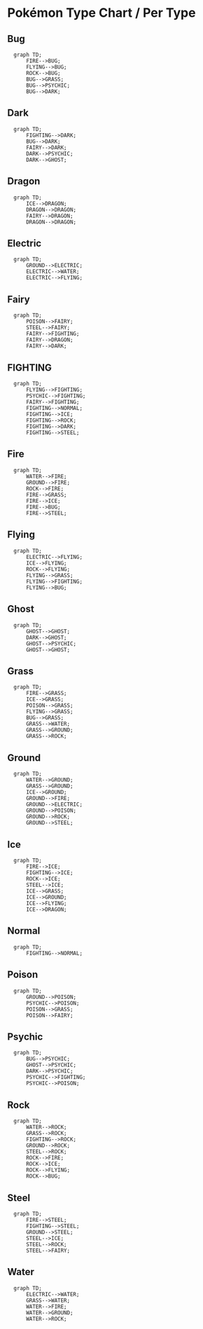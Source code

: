 # Pokémon Type Chart / Per Type

## Bug

```mermaid
  graph TD;
      FIRE-->BUG;
      FLYING-->BUG;
      ROCK-->BUG;
      BUG-->GRASS;
      BUG-->PSYCHIC;
      BUG-->DARK;
```
## Dark

```mermaid
  graph TD;
      FIGHTING-->DARK;
      BUG-->DARK;
      FAIRY-->DARK;
      DARK-->PSYCHIC;
      DARK-->GHOST;
```
## Dragon

```mermaid
  graph TD;
      ICE-->DRAGON;
      DRAGON-->DRAGON;
      FAIRY-->DRAGON;
      DRAGON-->DRAGON;
```
## Electric

```mermaid
  graph TD;
      GROUND-->ELECTRIC;
      ELECTRIC-->WATER;
      ELECTRIC-->FLYING;
```
## Fairy

```mermaid
  graph TD;
      POISON-->FAIRY;
      STEEL-->FAIRY;
      FAIRY-->FIGHTING;
      FAIRY-->DRAGON;
      FAIRY-->DARK;
```
## FIGHTING

```mermaid
  graph TD;
      FLYING-->FIGHTING;
      PSYCHIC-->FIGHTING;
      FAIRY-->FIGHTING;
      FIGHTING-->NORMAL;
      FIGHTING-->ICE;
      FIGHTING-->ROCK;
      FIGHTING-->DARK;
      FIGHTING-->STEEL;
```
## Fire

```mermaid
  graph TD;
      WATER-->FIRE;
      GROUND-->FIRE;
      ROCK-->FIRE;
      FIRE-->GRASS;
      FIRE-->ICE;
      FIRE-->BUG;
      FIRE-->STEEL;
```
## Flying

```mermaid
  graph TD;
      ELECTRIC-->FLYING;
      ICE-->FLYING;
      ROCK-->FLYING;
      FLYING-->GRASS;
      FLYING-->FIGHTING;
      FLYING-->BUG;
```
## Ghost

```mermaid
  graph TD;
      GHOST-->GHOST;
      DARK-->GHOST;
      GHOST-->PSYCHIC;
      GHOST-->GHOST;
```
## Grass

```mermaid
  graph TD;
      FIRE-->GRASS;
      ICE-->GRASS;
      POISON-->GRASS;
      FLYING-->GRASS;
      BUG-->GRASS;
      GRASS-->WATER;
      GRASS-->GROUND;
      GRASS-->ROCK;
```
## Ground

```mermaid
  graph TD;
      WATER-->GROUND;
      GRASS-->GROUND;
      ICE-->GROUND;
      GROUND-->FIRE;
      GROUND-->ELECTRIC;
      GROUND-->POISON;
      GROUND-->ROCK;
      GROUND-->STEEL;
```
## Ice

```mermaid
  graph TD;
      FIRE-->ICE;
      FIGHTING-->ICE;
      ROCK-->ICE;
      STEEL-->ICE;
      ICE-->GRASS;
      ICE-->GROUND;
      ICE-->FLYING;
      ICE-->DRAGON;
```
## Normal

```mermaid
  graph TD;
      FIGHTING-->NORMAL;
```
## Poison

```mermaid
  graph TD;
      GROUND-->POISON;
      PSYCHIC-->POISON;
      POISON-->GRASS;
      POISON-->FAIRY;
```
## Psychic

```mermaid
  graph TD;
      BUG-->PSYCHIC;
      GHOST-->PSYCHIC;
      DARK-->PSYCHIC;
      PSYCHIC-->FIGHTING;
      PSYCHIC-->POISON;
```
## Rock

```mermaid
  graph TD;
      WATER-->ROCK;
      GRASS-->ROCK;
      FIGHTING-->ROCK;
      GROUND-->ROCK;
      STEEL-->ROCK;
      ROCK-->FIRE;
      ROCK-->ICE;
      ROCK-->FLYING;
      ROCK-->BUG;
```
## Steel

```mermaid
  graph TD;
      FIRE-->STEEL;
      FIGHTING-->STEEL;
      GROUND-->STEEL;
      STEEL-->ICE;
      STEEL-->ROCK;
      STEEL-->FAIRY;
```
## Water

```mermaid
  graph TD;
      ELECTRIC-->WATER;
      GRASS-->WATER;
      WATER-->FIRE;
      WATER-->GROUND;
      WATER-->ROCK;
```
